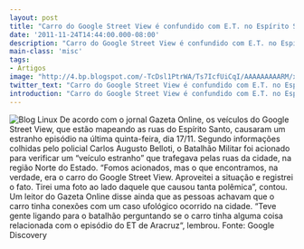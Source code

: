 ```yaml
---
layout: post
title: "Carro do Google Street View é confundido com E.T. no Espírito Santo"
date: '2011-11-24T14:44:00.000-08:00'
description: "Carro do Google Street View é confundido com E.T. no Espírito Santo"
main-class: 'misc'
tags:
- Artigos
image: "http://4.bp.blogspot.com/-TcDsl1PtrWA/Ts7IcfUiCqI/AAAAAAAAARM/xkrTy930TzE/s72-c/carro-google-policial.jpg"
twitter_text: "Carro do Google Street View é confundido com E.T. no Espírito Santo"
introduction: "Carro do Google Street View é confundido com E.T. no Espírito Santo"
---
```

![Blog Linux](http://4.bp.blogspot.com/-TcDsl1PtrWA/Ts7IcfUiCqI/AAAAAAAAARM/xkrTy930TzE/s320/carro-google-policial.jpg "Blog Linux")
De acordo com o jornal Gazeta Online, os veículos do Google Street View, que estão mapeando as ruas do Espírito Santo, causaram um estranho episódio na última quinta-feira, dia 17/11.
Segundo informações colhidas pelo policial Carlos Augusto Belloti, o Batalhão Militar foi acionado para verificar um “veículo estranho” que trafegava pelas ruas da cidade, na região Norte do Estado.
“Fomos acionados, mas o que encontramos, na verdade, era o carro do Google Street View. Aproveitei a situação e registrei o fato. Tirei uma foto ao lado daquele que causou tanta polêmica”, contou.
Um leitor do Gazeta Online disse ainda que as pessoas achavam que o carro tinha conexões com um caso ufológico ocorrido na cidade. “Teve gente ligando para o batalhão perguntando se o carro tinha alguma coisa relacionada com o episódio do ET de Aracruz“, lembrou.
Fonte: Google Discovery
